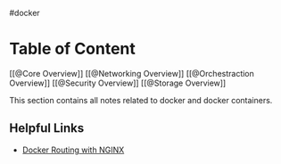 #docker 
# Table of Content

[[@Core Overview]]
[[@Networking Overview]]
[[@Orchestraction Overview]]
[[@Security Overview]]
[[@Storage Overview]]

This section contains all notes related to docker and docker containers.

## Helpful Links

- [Docker Routing with NGINX](https://consoledotlog.co.uk/docker-service-routing-with-nginx.html)